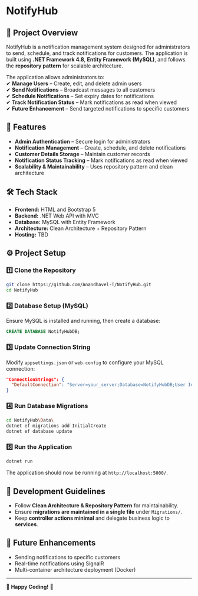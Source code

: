 
# NotifyHub

## 📌 Project Overview
NotifyHub is a notification management system designed for administrators to send, schedule, and track notifications for customers. The application is built using **.NET Framework 4.8**, **Entity Framework (MySQL)**, and follows the **repository pattern** for scalable architecture.

The application allows administrators to:  
✔ **Manage Users** – Create, edit, and delete admin users  
✔ **Send Notifications** – Broadcast messages to all customers  
✔ **Schedule Notifications** – Set expiry dates for notifications  
✔ **Track Notification Status** – Mark notifications as read when viewed  
✔ **Future Enhancement** – Send targeted notifications to specific customers 

## 🚀 Features
- **Admin Authentication** – Secure login for administrators
- **Notification Management** – Create, schedule, and delete notifications
- **Customer Details Storage** – Maintain customer records
- **Notification Status Tracking** – Mark notifications as read when viewed
- **Scalability & Maintainability** – Uses repository pattern and clean architecture

## 🛠️ Tech Stack
- **Frontend:** HTML and Bootstrap 5
- **Backend:** .NET Web API with MVC
- **Database:** MySQL with Entity Framework
- **Architecture:** Clean Architecture + Repository Pattern
- **Hosting:** TBD

## ⚙️ Project Setup

### 1️⃣ **Clone the Repository**
```sh
git clone https://github.com/Anandhavel-T/NotifyHub.git
cd NotifyHub
```

### 2️⃣ **Database Setup (MySQL)**
Ensure MySQL is installed and running, then create a database:

```sql
CREATE DATABASE NotifyHubDB;
```

### 3️⃣ **Update Connection String**
Modify `appsettings.json` or `web.config` to configure your MySQL connection:

```json
"ConnectionStrings": {
  "DefaultConnection": "Server=your_server;Database=NotifyHubDB;User Id=your_user;Password=your_password;"
}
```

### 4️⃣ **Run Database Migrations**
```sh
cd NotifyHub\Data\
dotnet ef migrations add InitialCreate
dotnet ef database update
```

### 5️⃣ **Run the Application**
```sh
dotnet run
```
The application should now be running at `http://localhost:5000/`.

## 🔧 Development Guidelines
- Follow **Clean Architecture & Repository Pattern** for maintainability.
- Ensure **migrations are maintained in a single file** under `Migrations/`.
- Keep **controller actions minimal** and delegate business logic to **services**.

## 📌 Future Enhancements
- Sending notifications to specific customers
- Real-time notifications using SignalR
- Multi-container architecture deployment (Docker)


---

🚀 **Happy Coding!** 🎯

